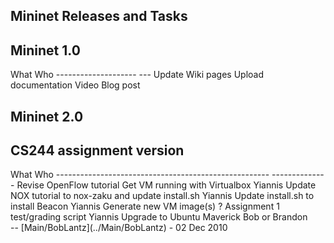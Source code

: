 <!-- %META:TOPICINFO{author="BobLantz" date="1305074488" format="1.1" version="1.2"}% -->
<!-- %META:TOPICPARENT{name="Mininet-Documentation"}% -->
<!-- Use our custom page layout:
* Set VIEW_TEMPLATE = [MininetView](MininetView)
-->


Mininet Releases and Tasks
---------------------------


Mininet 1.0
------------

<div class="twikiTable">
What                 Who
-------------------- --- 
Update Wiki pages
Upload documentation
Video
Blog post

</div>

Mininet 2.0
------------


CS244 assignment version
-------------------------

<div class="twikiTable">
What                                                  Who
----------------------------------------------------- -------------- 
Revise OpenFlow tutorial
Get VM running with Virtualbox                        Yiannis
Update NOX tutorial to nox-zaku and update install.sh Yiannis
Update install.sh to install Beacon                   Yiannis
Generate new VM image(s)                               ? 
Assignment 1 test/grading script                      Yiannis
Upgrade to Ubuntu Maverick                            Bob or Brandon

</div>
-- [Main/BobLantz](../Main/BobLantz) - 02 Dec 2010
